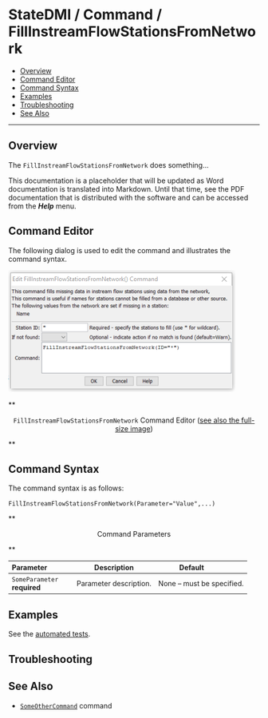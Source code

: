 # StateDMI / Command / FillInstreamFlowStationsFromNetwork #

* [Overview](#overview)
* [Command Editor](#command-editor)
* [Command Syntax](#command-syntax)
* [Examples](#examples)
* [Troubleshooting](#troubleshooting)
* [See Also](#see-also)

-------------------------

## Overview ##

The `FillInstreamFlowStationsFromNetwork` does something...

This documentation is a placeholder that will be updated as Word documentation is translated into Markdown.
Until that time, see the PDF documentation that is distributed with the software and can be accessed
from the ***Help*** menu.

## Command Editor ##

The following dialog is used to edit the command and illustrates the command syntax.

![FillInstreamFlowStationsFromNetwork](FillInstreamFlowStationsFromNetwork.png)

**<p style="text-align: center;">
`FillInstreamFlowStationsFromNetwork` Command Editor (<a href="../FillInstreamFlowStationsFromNetwork.png">see also the full-size image</a>)
</p>**

## Command Syntax ##

The command syntax is as follows:

```text
FillInstreamFlowStationsFromNetwork(Parameter="Value",...)
```
**<p style="text-align: center;">
Command Parameters
</p>**

| **Parameter**&nbsp;&nbsp;&nbsp;&nbsp;&nbsp;&nbsp;&nbsp;&nbsp;&nbsp;&nbsp;&nbsp;&nbsp; | **Description** | **Default**&nbsp;&nbsp;&nbsp;&nbsp;&nbsp;&nbsp;&nbsp;&nbsp;&nbsp;&nbsp; |
| --------------|-----------------|----------------- |
|`SomeParameter`<br>**required**|Parameter description.|None – must be specified.|

## Examples ##

See the [automated tests](https://github.com/OpenWaterFoundation/cdss-app-statedmi-main/tree/master/test/regression/commands/FillInstreamFlowStationsFromNetwork).

## Troubleshooting ##

## See Also ##

* [`SomeOtherCommand`](../SomeOtherCommand/SomeOtherCommand) command
